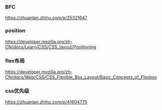 
### BFC
https://zhuanlan.zhihu.com/p/25321647

### position
https://developer.mozilla.org/zh-CN/docs/Learn/CSS/CSS_layout/Positioning

### flex布局
https://developer.mozilla.org/zh-CN/docs/Web/CSS/CSS_Flexible_Box_Layout/Basic_Concepts_of_Flexbox

### css优先级
https://zhuanlan.zhihu.com/p/41604775
